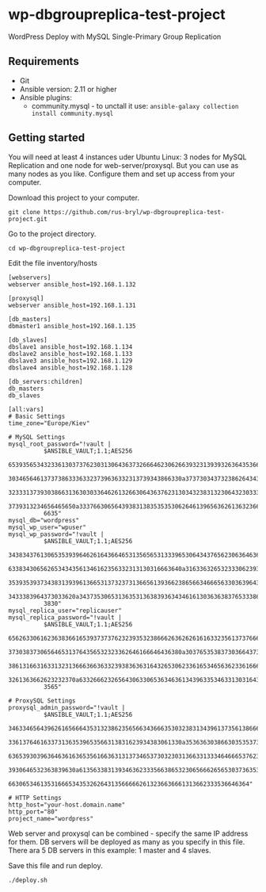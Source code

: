 # wp-dbgroupreplica-test-project
WordPress Deploy with MySQL Single-Primary Group Replication
  
## Requirements  
- Git
- Ansible version: 2.11 or higher
- Ansible plugins:
  - community.mysql - to unctall it use: `ansible-galaxy collection install community.mysql`



## Getting started  
You will need at least 4 instances uder Ubuntu Linux: 3 nodes for MySQL Replication and one node for web-server/proxysql. But you can use as many nodes as you like. Configure them and set up access from your computer.  
  
Download this project to your computer.  
```console
git clone https://github.com/rus-bryl/wp-dbgroupreplica-test-project.git
```
Go to the project directory.
```console
cd wp-dbgroupreplica-test-project
```
Edit the file inventory/hosts  
```console
[webservers]
webserver ansible_host=192.168.1.132

[proxysql]
webserver ansible_host=192.168.1.131

[db_masters]
dbmaster1 ansible_host=192.168.1.135

[db_slaves]
dbslave1 ansible_host=192.168.1.134
dbslave2 ansible_host=192.168.1.133
dbslave3 ansible_host=192.168.1.129
dbslave4 ansible_host=192.168.1.128

[db_servers:children]
db_masters
db_slaves

[all:vars]
# Basic Settings
time_zone="Europe/Kiev"

# MySQL Settings
mysql_root_password="!vault |
          $ANSIBLE_VAULT;1.1;AES256
          65393565343233613037376230313064363732666462306266393231393932636435366639663934
          3034656461373738633363323739636332313739343866330a373730343732386264343663663030
          32333137393038663136303033646261326630643637623130343238313230643230333530333865
          3739313234656465650a333766306564393831383535353062646139656362613632366463626531
          6635"
mysql_db="wordpress"
mysql_wp_user="wpuser"
mysql_wp_password="!vault |
          $ANSIBLE_VAULT;1.1;AES256
          34383437613065353939646261643664653135656531333965306434376562306364636564656662
          6338343065626534343561346162356332313130316663640a316336326532333062393332636631
          35393539373438313939613665313732373136656139366238656634666563303639643732663736
          3433383964373033620a343735306531363531363839363434616130363638376533386261306236
          3830"
mysql_replica_user="replicauser"
mysql_replica_password="!vault |
          $ANSIBLE_VAULT;1.1;AES256
          65626330616236383661653937373762323935323866626362626161633235613737666261306131
          3730383730656465313764356532323362646166646436380a303765353837303664373038353964
          38613166316331323136663663633239383636316432653062336165346563623361666465306634
          3261363662623232370a633266623265643063306536346361343963353463313031643134353231
          3565"

# ProxySQL Settings
proxysql_admin_password="!vault |
          $ANSIBLE_VAULT;1.1;AES256
          34633465643962616566643531323862356566343666353032383134396137356138666664343665
          3361376461633731363539653566313831623934383061330a353636303866303535373863313331
          63653930396364636163653561663631313734653730323031366331333464666537623964636166
          3930646532363839630a613563383139346362333566386532306566626565303736353662323265
          66306534613531666534353262643135666662613236636661313662333536646364"

# HTTP Settings
http_host="your-host.domain.name"
http_port="80"
project_name="wordpress"
```
Web server and proxysql can be combined - specify the same IP address for them. DB servers will be deployed as many as you specify in this file. There ara 5 DB servers in this example: 1 master and 4 slaves.  
  
Save this file and run deploy.
```console
./deploy.sh
```
